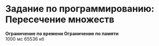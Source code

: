 # Задание по программированию: Пересечение множеств

****Ограничение по времени	Ограничение по памяти****  
1000 мс	                     65536 кб
